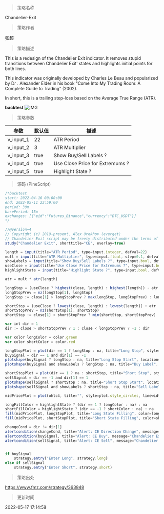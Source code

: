 
> 策略名称

Chandelier-Exit

> 策略作者

张超

> 策略描述

This is a redesign of the Chandelier Exit indicator. It removes stupid transitions between Chandelier Exit' states and highlights initial points for both lines.

This indicator was originally developed by Charles Le Beau and popularized by Dr . Alexander Elder in his book "Come Into My Trading Room: A Complete Guide to Trading" (2002).

In short, this is a trailing stop-loss based on the Average True Range (ATR).

**backtest**
 ![IMG](https://www.fmz.com/upload/asset/eb0bb76fedf761b0b8.png) 

> 策略参数



|参数|默认值|描述|
|----|----|----|
|v_input_1|22|ATR Period|
|v_input_2|3|ATR Multiplier|
|v_input_3|true|Show Buy/Sell Labels ?|
|v_input_4|true|Use Close Price for Extremums ?|
|v_input_5|true|Highlight State ?|


> 源码 (PineScript)

``` javascript
/*backtest
start: 2022-04-16 00:00:00
end: 2022-05-11 23:59:00
period: 30m
basePeriod: 15m
exchanges: [{"eid":"Futures_Binance","currency":"BTC_USDT"}]
*/

//@version=4
// Copyright (c) 2019-present, Alex Orekhov (everget)
// Chandelier Exit script may be freely distributed under the terms of the GPL-3.0 license.
study("Chandelier Exit", shorttitle="CE", overlay=true)

length = input(title="ATR Period", type=input.integer, defval=22)
mult = input(title="ATR Multiplier", type=input.float, step=0.1, defval=3.0)
showLabels = input(title="Show Buy/Sell Labels ?", type=input.bool, defval=true)
useClose = input(title="Use Close Price for Extremums ?", type=input.bool, defval=true)
highlightState = input(title="Highlight State ?", type=input.bool, defval=true)

atr = mult * atr(length)

longStop = (useClose ? highest(close, length) : highest(length)) - atr
longStopPrev = nz(longStop[1], longStop) 
longStop := close[1] > longStopPrev ? max(longStop, longStopPrev) : longStop

shortStop = (useClose ? lowest(close, length) : lowest(length)) + atr
shortStopPrev = nz(shortStop[1], shortStop)
shortStop := close[1] < shortStopPrev ? min(shortStop, shortStopPrev) : shortStop

var int dir = 1
dir := close > shortStopPrev ? 1 : close < longStopPrev ? -1 : dir

var color longColor = color.green
var color shortColor = color.red

longStopPlot = plot(dir == 1 ? longStop : na, title="Long Stop", style=plot.style_linebr, linewidth=2, color=longColor)
buySignal = dir == 1 and dir[1] == -1
plotshape(buySignal ? longStop : na, title="Long Stop Start", location=location.absolute, style=shape.circle, size=size.tiny, color=longColor, transp=0)
plotshape(buySignal and showLabels ? longStop : na, title="Buy Label", text="Buy", location=location.absolute, style=shape.labelup, size=size.tiny, color=longColor, textcolor=color.white, transp=0)

shortStopPlot = plot(dir == 1 ? na : shortStop, title="Short Stop", style=plot.style_linebr, linewidth=2, color=shortColor)
sellSignal = dir == -1 and dir[1] == 1
plotshape(sellSignal ? shortStop : na, title="Short Stop Start", location=location.absolute, style=shape.circle, size=size.tiny, color=shortColor, transp=0)
plotshape(sellSignal and showLabels ? shortStop : na, title="Sell Label", text="Sell", location=location.absolute, style=shape.labeldown, size=size.tiny, color=shortColor, textcolor=color.white, transp=0)

midPricePlot = plot(ohlc4, title="", style=plot.style_circles, linewidth=0, display=display.none, editable=false)

longFillColor = highlightState ? (dir == 1 ? longColor : na) : na
shortFillColor = highlightState ? (dir == -1 ? shortColor : na) : na
fill(midPricePlot, longStopPlot, title="Long State Filling", color=longFillColor)
fill(midPricePlot, shortStopPlot, title="Short State Filling", color=shortFillColor)

changeCond = dir != dir[1]
alertcondition(changeCond, title="Alert: CE Direction Change", message="Chandelier Exit has changed direction!")
alertcondition(buySignal, title="Alert: CE Buy", message="Chandelier Exit Buy!")
alertcondition(sellSignal, title="Alert: CE Sell", message="Chandelier Exit Sell!")


if buySignal
    strategy.entry("Enter Long", strategy.long)
else if sellSignal
    strategy.entry("Enter Short", strategy.short)
```

> 策略出处

https://www.fmz.com/strategy/363848

> 更新时间

2022-05-17 17:14:58
